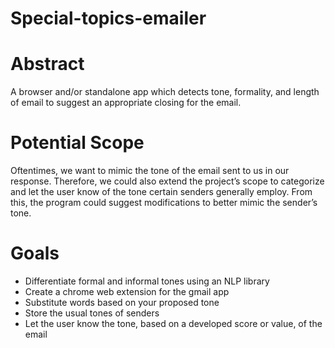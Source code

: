 # Special-topics-emailer

# Abstract
A browser and/or standalone app which detects tone, formality, and length of email to suggest an appropriate closing for the email.

# Potential Scope
Oftentimes, we want to mimic the tone of the email sent to us in our response. Therefore, we  could also extend the project’s scope to categorize and let the user know of the tone certain senders generally employ. From this, the program could suggest modifications to better mimic the sender’s tone.

# Goals
- Differentiate formal and informal tones using an NLP library 
- Create a chrome web extension for the gmail app
- Substitute words based on your proposed tone
- Store the usual tones of senders
- Let the user know the tone, based on a developed score or value, of the email
